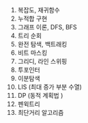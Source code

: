  1. 복잡도, 재귀함수
2. 누적합 구현
3. 그래프 이론, DFS, BFS
4. 트리 순회
5. 완전 탐색, 백트래킹
6. 비트 마스킹
7. 그리디, 라인 스위핑
8. 투포인터
9. 이분탐색
10. LIS (최대 증가 부분 수열)
11. DP (동적 계획법 )
12. 펜윅트리
13. 최단거리 알고리즘


